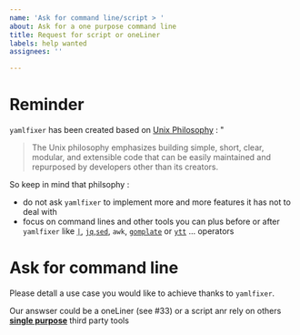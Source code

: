 ```yaml
---
name: 'Ask for command line/script > '
about: Ask for a one purpose command line
title: Request for script or oneLiner
labels: help wanted
assignees: ''

---
```


# Reminder

`yamlfixer` has been created based on [Unix Philosophy](https://en.wikipedia.org/wiki/Unix_philosophy) : "

> The Unix philosophy emphasizes building simple, short, clear, modular, and extensible code that can be easily maintained and repurposed by developers other than its creators. 

So keep in mind that philsophy :

- do not ask `yamlfixer` to implement more and more features it has not to deal with
- focus on command lines and other tools you can plus before or after `yamlfixer` like [`|`](https://youtu.be/bKzonnwoR2I), [`jq`](https://stedolan.github.io/jq/),[`sed`](https://en.wikipedia.org/wiki/Sed), `awk`, [`gomplate`](https://docs.gomplate.ca/) or [`ytt`](https://carvel.dev/ytt/) ... operators

# Ask for command line

Please detall a use case you would like to achieve thanks to `yamlfixer`.

Our answser could be a oneLiner (see #33) or a script anr rely on others [**single purpose**](https://en.wikipedia.org/wiki/Unix_philosophy#Do_One_Thing_and_Do_It_Well) third party tools

